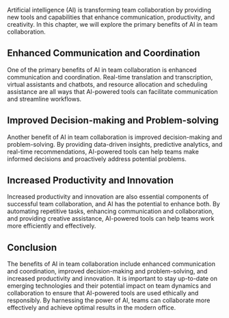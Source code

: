 
Artificial intelligence (AI) is transforming team collaboration by providing new tools and capabilities that enhance communication, productivity, and creativity. In this chapter, we will explore the primary benefits of AI in team collaboration.

Enhanced Communication and Coordination
---------------------------------------

One of the primary benefits of AI in team collaboration is enhanced communication and coordination. Real-time translation and transcription, virtual assistants and chatbots, and resource allocation and scheduling assistance are all ways that AI-powered tools can facilitate communication and streamline workflows.

Improved Decision-making and Problem-solving
--------------------------------------------

Another benefit of AI in team collaboration is improved decision-making and problem-solving. By providing data-driven insights, predictive analytics, and real-time recommendations, AI-powered tools can help teams make informed decisions and proactively address potential problems.

Increased Productivity and Innovation
-------------------------------------

Increased productivity and innovation are also essential components of successful team collaboration, and AI has the potential to enhance both. By automating repetitive tasks, enhancing communication and collaboration, and providing creative assistance, AI-powered tools can help teams work more efficiently and effectively.

Conclusion
----------

The benefits of AI in team collaboration include enhanced communication and coordination, improved decision-making and problem-solving, and increased productivity and innovation. It is important to stay up-to-date on emerging technologies and their potential impact on team dynamics and collaboration to ensure that AI-powered tools are used ethically and responsibly. By harnessing the power of AI, teams can collaborate more effectively and achieve optimal results in the modern office.
